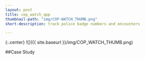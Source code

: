 ```yaml
---
layout: post
title: cop_watch_app
thumbnail-path: "img/COP-WATCH_THUMB.png"
short-description: track police badge numbers and encounters

---
```


{:.center}
![]({{ site.baseurl }}/img/COP_WATCH_THUMB.png)

##Case Study

